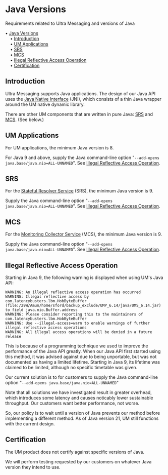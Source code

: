 # Java Versions

Requirements related to Ultra Messaging and versions of Java

<!-- mdtoc-start -->
&bull; [Java Versions](#java-versions)  
&nbsp;&nbsp;&nbsp;&nbsp;&bull; [Introduction](#introduction)  
&nbsp;&nbsp;&nbsp;&nbsp;&bull; [UM Applications](#um-applications)  
&nbsp;&nbsp;&nbsp;&nbsp;&bull; [SRS](#srs)  
&nbsp;&nbsp;&nbsp;&nbsp;&bull; [MCS](#mcs)  
&nbsp;&nbsp;&nbsp;&nbsp;&bull; [Illegal Reflective Access Operation](#illegal-reflective-access-operation)  
&nbsp;&nbsp;&nbsp;&nbsp;&bull; [Certification](#certification)  
<!-- TOC created by './mdtoc.pl kb/java-versions.md' (see https://github.com/fordsfords/mdtoc) -->
<!-- mdtoc-end -->


## Introduction

Ultra Messaging supports Java applications.
The design of our Java API uses the
[Java Native Interface](https://en.wikipedia.org/wiki/Java_Native_Interface)
(JNI), which consists of a thin Java wrapper around the UM native dynamic library.

There are other UM components that are written in pure Java:
[SRS](https://ultramessaging.github.io/currdoc/doc/Design/topicresolutiondescription.html#srsservice)
and [MCS](https://ultramessaging.github.io/currdoc/doc/Operations/monitoring.html#monitoringcollectorservicemcs).
(See below.)

## UM Applications

For UM applications, the minimum Java version is 8.

For Java 9 and above,
supply the Java command-line option "`--add-opens java.base/java.nio=ALL-UNNAMED`".
See [Illegal Reflective Access Operation](#illegal-reflective-access-operation).

## SRS

For the 
[Stateful Resolver Service](https://ultramessaging.github.io/currdoc/doc/Design/topicresolutiondescription.html#srsservice) (SRS),
the minimum Java version is 9.

Supply the Java command-line option "`--add-opens java.base/java.nio=ALL-UNNAMED`".
See [Illegal Reflective Access Operation](#illegal-reflective-access-operation).

## MCS

For the
[Monitoring Collector Service](https://ultramessaging.github.io/currdoc/doc/Operations/monitoring.html#monitoringcollectorservicemcs) (MCS),
the minimum Java version is 9.

Supply the Java command-line option "`--add-opens java.base/java.nio=ALL-UNNAMED`".
See [Illegal Reflective Access Operation](#illegal-reflective-access-operation).

## Illegal Reflective Access Operation

Starting in Java 9, the following warning is displayed when using UM's Java API:
```
WARNING: An illegal reflective access operation has occurred
WARNING: Illegal reflective access by com.latencybusters.lbm.HobByteBuffer (file:/29W/Amun/home/sford/backup_exclude/UMP_6.14/java/UMS_6.14.jar) to field java.nio.Buffer.address
WARNING: Please consider reporting this to the maintainers of com.latencybusters.lbm.HobByteBuffer
WARNING: Use --illegal-access=warn to enable warnings of further illegal reflective access operations
WARNING: All illegal access operations will be denied in a future release
```

This is because of a programming technique we used to improve the performance
of the Java API greatly.
When our Java API first started using this method,
it was advised against due to being unportable,
but was not documented as having a limited lifetime.
Starting in Java 9, its lifetime was claimed to be limited,
although no specific timetable was given.

Our current solution is to for customers to
supply the Java command-line option "`--add-opens java.base/java.nio=ALL-UNNAMED`"

Note that all solutions we have investigated result in greater overhead,
which introduces some latency and causes noticably lower sustainable throughput.
Our customers want better performance, not worse.

So, our policy is to wait until a version of Java prevents our method before
implementing a different method.
As of Java version 21, UM still functions with the current design.

## Certification

The UM product does not certify against specific versions of Java.

We will perform testing requested by our customers on whatever Java version
they intend to use.
